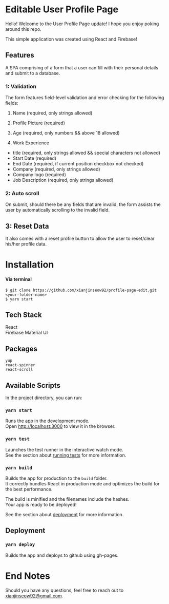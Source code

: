 # Editable User Profile Page

Hello! Welcome to the User Profile Page update! I hope you enjoy poking around this repo.

This simple application was created using React and Firebase!

## Features

A SPA comprising of a form that a user can fill with their personal details and submit to a database.  

### 1: Validation
The form features field-level validation and error checking for the following fields:

1. Name (required, only strings allowed)
2. Profile Picture (required)
3. Age (required, only numbers && above 18 allowed)

4. Work Experience
- title (required, only strings allowed && special characters not allowed)
- Start Date (required)
- End Date (required, if current position checkbox not checked)
- Company (required, only strings allowed)
- Company logo (required)
- Job Description (required, only strings allowed)

### 2: Auto scroll 
On submit, should there be any fields that are invalid, the form assists the user by automatically scrolling to the invalid field.  


## 3: Reset Data
It also comes with a reset profile button to allow the user to reset/clear his/her profile data.

# Installation

#### Via terminal

```
$ git clone https://github.com/xianjinseow92/profile-page-edit.git <your-folder-name>
$ yarn start
```

## Tech Stack

React  
Firebase
Material UI

## Packages

```
yup
react-spinner
react-scroll
```

## Available Scripts

In the project directory, you can run:

### `yarn start`

Runs the app in the development mode.<br>
Open [http://localhost:3000](http://localhost:3000) to view it in the browser.

### `yarn test`

Launches the test runner in the interactive watch mode.<br>
See the section about [running tests](https://facebook.github.io/create-react-app/docs/running-tests) for more information.

### `yarn build`

Builds the app for production to the `build` folder.<br>
It correctly bundles React in production mode and optimizes the build for the best performance.

The build is minified and the filenames include the hashes.<br>
Your app is ready to be deployed!

See the section about [deployment](https://facebook.github.io/create-react-app/docs/deployment) for more information.

## Deployment

### `yarn deploy`

Builds the app and deploys to github using gh-pages.

# End Notes

Should you have any questions, feel free to reach out to xianjinseow92@gmail.com.
